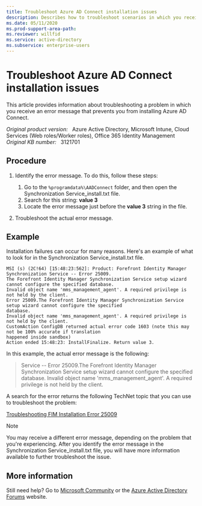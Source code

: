 ```yaml
---
title: Troubleshoot Azure AD Connect installation issues
description: Describes how to troubleshoot scenarios in which you receive an error message that prevents you from installing Azure AD Connect. For example, you may receive error code 1603.
ms.date: 05/11/2020
ms.prod-support-area-path: 
ms.reviewer: willfid
ms.service: active-directory
ms.subservice: enterprise-users
---
```

# Troubleshoot Azure AD Connect installation issues

This article provides information about troubleshooting a problem in which you receive an error message that prevents you from installing Azure AD Connect.

_Original product version:_ &nbsp; Azure Active Directory, Microsoft Intune, Cloud Services (Web roles/Worker roles), Office 365 Identity Management  
_Original KB number:_ &nbsp; 3121701

## Procedure

1. Identify the error message. To do this, follow these steps:

    1. Go to the `%programdata%\AADConnect` folder, and then open the Synchronization Service_install.txt file.
    2. Search for this string: **value 3**
    3. Locate the error message just before the **value 3** string in the file.

2. Troubleshoot the actual error message.

## Example

Installation failures can occur for many reasons. Here's an example of what to look for in the Synchronization Service_install.txt file.

```console
MSI (s) (2C!64) [15:48:23:562]: Product: Forefront Identity Manager Synchronization Service -- Error 25009.
The Forefront Identity Manager Synchronization Service setup wizard cannot configure the specified database.
Invalid object name 'mms_management_agent'. A required privilege is not held by the client.
Error 25009.The Forefront Identity Manager Synchronization Service setup wizard cannot configure the specified
database.
Invalid object name 'mms_management_agent'. A required privilege is not held by the client.
CustomAction ConfigDB returned actual error code 1603 (note this may not be 100% accurate if translation
happened inside sandbox)
Action ended 15:48:23: InstallFinalize. Return value 3.
```

In this example, the actual error message is the following:

> Service -- Error 25009.The Forefront Identity Manager Synchronization Service setup wizard cannot configure the specified database. Invalid object name 'mms_management_agent'. A required privilege is not held by the client.

A search for the error returns the following TechNet topic that you can use to troubleshoot the problem:

[Troubleshooting FIM Installation Error 25009](https://social.technet.microsoft.com/wiki/contents/articles/1734.troubleshooting-fim-installation-error-25009.aspx)

> [!NOTE]
> You may receive a different error message, depending on the problem that you're experiencing. After you identify the error message in the Synchronization Service_install.txt file, you will have more information available to further troubleshoot the issue.

## More information

Still need help? Go to [Microsoft Community](https://answers.microsoft.com/) or the [Azure Active Directory Forums](https://social.msdn.microsoft.com/Forums) website.
